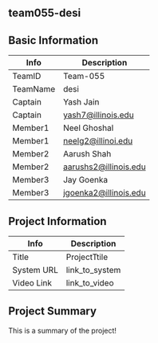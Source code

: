 ## team055-desi

## Basic Information
| Info  | Description |
| ------------- | ------------- |
| TeamID | Team-055  |
| TeamName  | desi  |
| Captain  | Yash Jain  |
| Captain  | yash7@illinois.edu |
| Member1  | Neel Ghoshal  |
| Member1  | neelg2@illinoi.edu  |
| Member2  | Aarush Shah  |
| Member2  | aarushs2@illinois.edu  |
| Member3  | Jay Goenka  |
| Member3  | jgoenka2@illinois.edu  |

## Project Information

| Info  | Description |
| ------------- | ------------- |
| Title  | ProjectTtile  |
| System URL  | link_to_system  |
| Video Link  | link_to_video |

## Project Summary 

This is a summary of the project!
